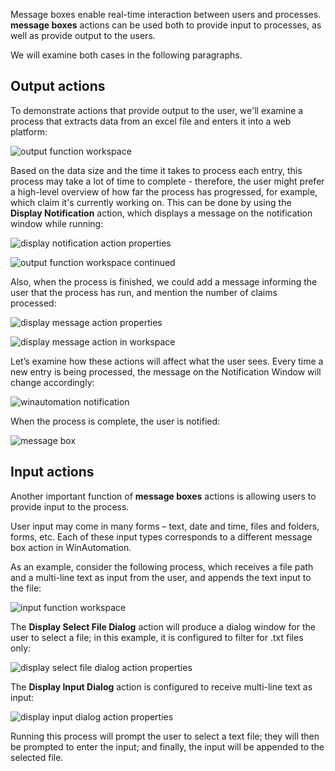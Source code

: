 Message boxes enable real-time interaction between users and processes. **message boxes** actions can be used both to provide input to processes, as well as provide output to the users.

We will examine both cases in the following paragraphs.

## Output actions

To demonstrate actions that provide output to the user, we'll examine a process that extracts data from an excel file and enters it into a web platform:
 
![output function workspace](..\media\output-function-workspace.png)

Based on the data size and the time it takes to process each entry, this process may take a lot of time to complete - therefore, the user might prefer a high-level overview of how far the process has progressed, for example, which claim it's currently working on. This can be done by using the **Display Notification** action, which displays a message on the notification window while running:
 
![display notification action properties](..\media\display-notification-action-properties.png)

 
![output function workspace continued](..\media\output-function-workspace-continued.png)

Also, when the process is finished, we could add a message informing the user that the process has run, and mention the number of claims processed:
 
![display message action properties](..\media\display-message-action-properties.png)

 
![display message action in workspace](..\media\display-message-action-in-workspace.png)

Let’s examine how these actions will affect what the user sees. Every time a new entry is being processed, the message on the Notification Window will change accordingly:
 
![winautomation notification](..\media\winautomation-notification.png)

When the process is complete, the user is notified:
 
![message box](..\media\message-box.png)

## Input actions

Another important function of **message boxes** actions is allowing users to provide input to the process.

User input may come in many forms – text, date and time, files and folders, forms, etc. Each of these input types corresponds to a different message box action in WinAutomation.

As an example, consider the following process, which receives a file path and a multi-line text as input from the user, and appends the text input to the file:
 
![input function workspace](..\media\input-function-workspace.png)

The **Display Select File Dialog** action will produce a dialog window for the user to select a file; in this example, it is configured to filter for .txt files only:
 
![display select file dialog action properties](..\media\display-select-file-dialog-action-properties.png)

The **Display Input Dialog** action is configured to receive multi-line text as input:
 
![display input dialog action properties](..\media\display-input-dialog-action-properties.png)

Running this process will prompt the user to select a text file; they will then be prompted to enter the input; and finally, the input will be appended to the selected file.
 